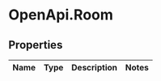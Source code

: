 # OpenApi.Room

## Properties
Name | Type | Description | Notes
------------ | ------------- | ------------- | -------------
